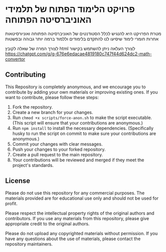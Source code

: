 # פרויקט הלימוד הפתוח של תלמידי האוניברסיטה הפתוחה

מטרת הפרויקט היא להנגיש לכלל הסטודנטים של האוניברסיטה הפתוחה ואוניורסיטאות אחרות חומרי לימוד שיסיעו לנו להתקדם בלימודים וללמוד ברמה יותר גבוהה ובפשטות

לצורך המרה של שאלה לקובץ html לצורך העלאה ניתן להשתמש בקישור
https://chatgpt.com/g/g-676e6edacae4819180c747f44d624dc2-math-convertor

## Contributing

This Repository is completely anonymous, and we encourage you to contribute by adding your own materials or improving existing ones.
If you want to contribute, please follow these steps:

1. Fork the repository.
2. Create a new branch for your changes.
3. Run `chmod +x scripts/force-anon.sh` to make the script executable. (This script will ensure that your contributions are anonymous.)
4. Run `npm install` to install the necessary dependencies. (Specifically husky to run the script on commit to make sure your contributions are anonymous.)
5. Commit your changes with clear messages.
6. Push your changes to your forked repository.
7. Create a pull request to the main repository.
8. Your contributions will be reviewed and merged if they meet the project's standards.

## License

Please do not use this repository for any commercial purposes. The materials provided are for educational use only and should not be used for profit.

Please respect the intellectual property rights of the original authors and contributors. If you use any materials from this repository, please give appropriate credit to the original authors.

Please do not upload any copyrighted materials without permission. If you have any questions about the use of materials, please contact the repository maintainers.
